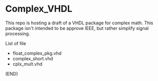# Complex_VHDL

This repo is hosting a draft of a VHDL package for complex math. This package isn't intended to be approve IEEE, but rather simplify
signal processing.

List of file

- float_complex_pkg.vhd
- complex_short.vhd
- cplx_mult.vhd

(END)
